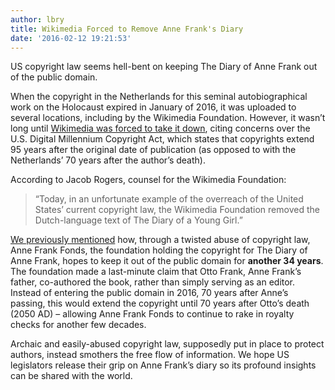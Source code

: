 ```yaml
---
author: lbry
title: Wikimedia Forced to Remove Anne Frank's Diary
date: '2016-02-12 19:21:53'
---
```


US copyright law seems hell-bent on keeping The Diary of Anne Frank out of the public domain.

When the copyright in the Netherlands for this seminal autobiographical work on the Holocaust expired in January of 2016, it was uploaded to several locations, including by the Wikimedia Foundation. However, it wasn’t long until [Wikimedia was forced to take it down](https://torrentfreak.com/u-s-copyright-law-forces-wikimedia-to-remove-public-domain-anne-frank-diary-160211/), citing concerns over the U.S. Digital Millennium Copyright Act, which states that copyrights extend 95 years after the original date of publication (as opposed to with the Netherlands’ 70 years after the author’s death).

According to Jacob Rogers, counsel for the Wikimedia Foundation:

>“Today, in an unfortunate example of the overreach of the United States’ current copyright law, the Wikimedia Foundation removed the Dutch-language text of The Diary of a Young Girl.”

[We previously mentioned](http://blog.lbry.io/its-time-to-liberate-anne-franks-diary/) how, through a twisted abuse of copyright law, Anne Frank Fonds, the foundation holding the copyright for The Diary of Anne Frank, hopes to keep it out of the public domain for **another 34 years**. The foundation made a last-minute claim that Otto Frank, Anne Frank’s father, co-authored the book, rather than simply serving as an editor. Instead of entering the public domain in 2016, 70 years after Anne’s passing, this would extend the copyright until 70 years after Otto’s death (2050 AD) – allowing Anne Frank Fonds to continue to rake in royalty checks for another few decades.

Archaic and easily-abused copyright law, supposedly put in place to protect authors, instead smothers the free flow of information. We hope US legislators release their grip on Anne Frank’s diary so its profound insights can be shared with the world.